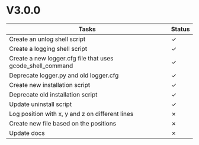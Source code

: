 # V3.0.0

| Tasks | Status |
| ----- | ------ |
| Create an unlog shell script | &check; |
| Create a logging shell script | &check; |
| Create a new logger.cfg file that uses gcode_shell_command | &check; |
| Deprecate logger.py and old logger.cfg | &check; |
| Create new installation script | &check; |
| Deprecate old installation script | &check; |
| Update uninstall script | &check; |
| Log position with x, y and z on different lines | &cross; |
| Create new file based on the positions | &cross; |
| Update docs | &cross; |